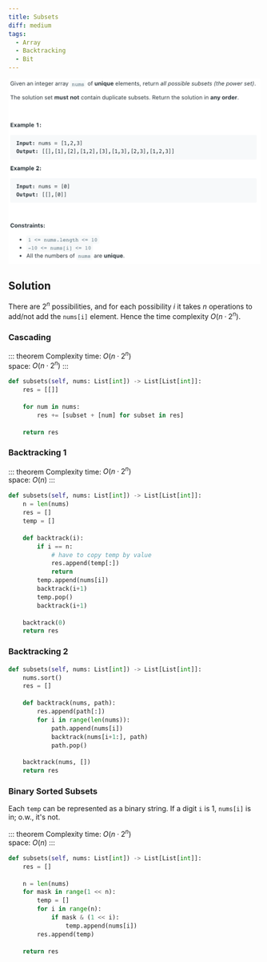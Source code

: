 ```yaml
---
title: Subsets
diff: medium
tags:
  - Array
  - Backtracking
  - Bit
---
```


<img class="medium-zoom" src="/algo/subsets.png" alt="https://leetcode.com/problems/subsets">

## Solution

There are $2^n$ possibilities, and for each possibility $i$ it takes $n$ operations to add/not add the `nums[i]` element. Hence the time complexity $O(n\cdot 2^n)$.

### Cascading

::: theorem Complexity
time: $O(n\cdot 2^n)$  
space: $O(n\cdot 2^n)$
:::

```py
def subsets(self, nums: List[int]) -> List[List[int]]:
    res = [[]]

    for num in nums:
        res += [subset + [num] for subset in res]

    return res
```

### Backtracking 1

::: theorem Complexity
time: $O(n\cdot 2^n)$  
space: $O(n)$
:::

```py
def subsets(self, nums: List[int]) -> List[List[int]]:
    n = len(nums)
    res = []
    temp = []

    def backtrack(i):
        if i == n:
            # have to copy temp by value
            res.append(temp[:])
            return
        temp.append(nums[i])
        backtrack(i+1)
        temp.pop()
        backtrack(i+1)

    backtrack(0)
    return res
```

### Backtracking 2

```py
def subsets(self, nums: List[int]) -> List[List[int]]:
    nums.sort()
    res = []

    def backtrack(nums, path):
        res.append(path[:])
        for i in range(len(nums)):
            path.append(nums[i])
            backtrack(nums[i+1:], path)
            path.pop()

    backtrack(nums, [])
    return res
```

### Binary Sorted Subsets

Each `temp` can be represented as a binary string. If a digit `i` is $1$, `nums[i]` is in; o.w., it's not.

::: theorem Complexity
time: $O(n\cdot 2^n)$  
space: $O(n)$
:::

```py
def subsets(self, nums: List[int]) -> List[List[int]]:
    res = []

    n = len(nums)
    for mask in range(1 << n):
        temp = []
        for i in range(n):
            if mask & (1 << i):
                temp.append(nums[i])
        res.append(temp)

    return res
```
